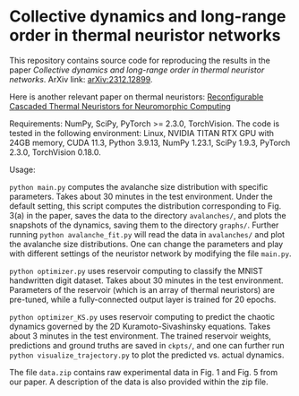 # Collective dynamics and long-range order in thermal neuristor networks
This repository contains source code for reproducing the results in the paper *Collective dynamics and long-range order in thermal neuristor networks*. ArXiv link: [arXiv:2312.12899](https://arxiv.org/abs/2312.12899v1). 

Here is another relevant paper on thermal neuristors: [Reconfigurable Cascaded Thermal Neuristors for Neuromorphic Computing](https://onlinelibrary.wiley.com/doi/abs/10.1002/adma.202306818)

Requirements: NumPy, SciPy, PyTorch >= 2.3.0, TorchVision. The code is tested in the following environment: Linux, NVIDIA TITAN RTX GPU with 24GB memory, CUDA 11.3, Python 3.9.13, NumPy 1.23.1, SciPy 1.9.3, PyTorch 2.3.0, TorchVision 0.18.0. 

Usage: 

`python main.py` computes the avalanche size distribution with specific parameters. Takes about 30 minutes in the test environment. 
Under the default setting, this script computes the distribution corresponding to Fig. 3(a) in the paper, saves the data to the directory `avalanches/`, and plots the snapshots of the dynamics, saving them to the directory `graphs/`. Further running `python avalanche_fit.py` will read the data in `avalanches/` and plot the avalanche size distributions. One can change the parameters and play with different settings of the neuristor network by modifying the file `main.py`. 

`python optimizer.py` uses reservoir computing to classify the MNIST handwritten digit dataset. Takes about 30 minutes in the test environment. 
Parameters of the reservoir (which is an array of thermal neuristors) are pre-tuned, while a fully-connected output layer is trained for 20 epochs. 

`python optimizer_KS.py` uses reservoir computing to predict the chaotic dynamics governed by the 2D Kuramoto-Sivashinsky equations. Takes about 3 minutes in the test environment. 
The trained reservoir weights, predictions and ground truths are saved in `ckpts/`, and one can further run `python visualize_trajectory.py` to plot the predicted vs. actual dynamics. 

The file `data.zip` contains raw experimental data in Fig. 1 and Fig. 5 from our paper. A description of the data is also provided within the zip file. 
